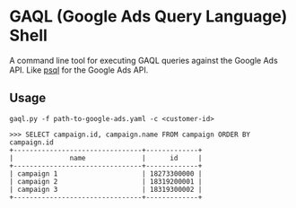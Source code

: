 # GAQL (Google Ads Query Language) Shell

A command line tool for executing GAQL queries against the Google Ads API.
Like [psql](https://www.postgresql.org/docs/current/app-psql.html) for the Google Ads API.

## Usage

```
gaql.py -f path-to-google-ads.yaml -c <customer-id>

>>> SELECT campaign.id, campaign.name FROM campaign ORDER BY campaign.id
+--------------------------------+-------------+
|              name              |      id     |
+--------------------------------+-------------+
| campaign 1                     | 18273300000 |
| campaign 2                     | 18319200001 |
| campaign 3                     | 18319300002 |
+--------------------------------+-------------+
```
